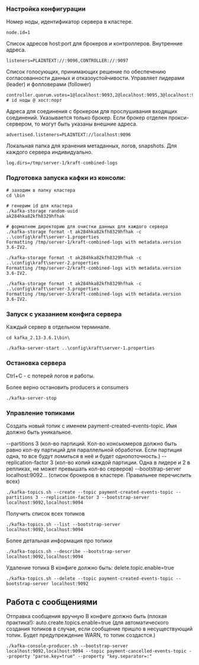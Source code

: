 ### Настройка конфигурации

Номер ноды, идентификатор сервера в кластере.
```
node.id=1
```

Список адресов host:port для брокеров и контроллеров. Внутренние адреса.
```
listeners=PLAINTEXT://:9096,CONTROLLER://:9097
```

Список голосующих, принимающих решение по обеспечению согласованности данных и отказоустойчивости. Управляет лидерами (leader) и фолловерами (follower)
```
controller.quorum.votes=1@localhost:9093,2@localhost:9095,3@localhost:9097
# id ноды @ хост:порт
```

Адреса для соединения с брокером для прослушивания входящих соединений. Указывается только брокер.
Если брокер отделен прокси-сервером, то могут быть указаны внешние адреса.
```
advertised.listeners=PLAINTEXT://localhost:9096
```

Локальная папка для хранения метаданных, логов, snapshots. Для каждого сервера индивидуально.
```
log.dirs=/tmp/server-1/kraft-combined-logs
```

### Подготовка запуска кафки из консоли:

```
# заходим в папку кластера
cd \bin

# генерим id для кластера
./kafka-storage random-uuid
ak284hka82kfh8329hfhak

# форматнем директорию для очистки данных для каждого сервера
./kafka-storage format -t ak284hka82kfh8329hfhak -c ..\config\kraft\server-1.properties
Formatting /tmp/server-1/kraft-combined-logs with metadata.version 3.6-IV2.

./kafka-storage format -t ak284hka82kfh8329hfhak -c ..\config\kraft\server-2.properties
Formatting /tmp/server-2/kraft-combined-logs with metadata.version 3.6-IV2.

./kafka-storage format -t ak284hka82kfh8329hfhak -c ..\config\kraft\server-3.properties
Formatting /tmp/server-3/kraft-combined-logs with metadata.version 3.6-IV2.
```

### Запуск с указанием конфига сервера

Каждый сервер в отдельном терминале.
```
cd kafka_2.13-3.6.1\bin\

./kafka-server-start ..\config\kraft\server-1.properties
```

### Остановка сервера

Ctrl+C - с потерей логов и работы.

Более верно остановить producers и consumers
```
./kafka-server-stop
```

### Управление топиками

Создать новый топик с именем payment-created-events-topic.
Имя должно быть уникальное.

--partitions 3 (кол-во партиций. Кол-во консьюмеров должно быть равно кол-ву партиций для параллельной обработки. Если партиция одна, то все будут ломиться в неё и будет однопоточность.)
--replication-factor 3 (кол-во копий каждой партиции. Одна в лидере и 2 в репликах, не может превышать кол-во серверов)
--bootstrap-server localhost:9092... (список брокеров в кластере. Правильнее перечислить всех)
```
./kafka-topics.sh --create --topic payment-created-events-topic --partitions 3 --replication-factor 3 --bootstrap-server localhost:9092,localhost:9094
```

Получить список всех топиков
```
./kafka-topics.sh --list --bootstrap-server localhost:9092,localhost:9094
```

Более детальная информация про топики
```
./kafka-topics.sh --describe --bootstrap-server localhost:9092,localhost:9094
```

Удаление топика
В конфиге должно быть: delete.topic.enable=true
```
./kafka-topics.sh --delete --topic payment-created-events-topic --bootstrap-server localhost:9092
```
## Работа с сообщениями

Отправка сообщения вручную
В конфиге должно быть (плохая практика!): auto.create.topics.enable=true (для автоматического создания топиков в случае, 
если сообщение пришло в несуществующий топик. Будет предупреждение WARN, то топик создастся.)
```
./kafka-console-producer.sh --bootstrap-server localhost:9092,localhost:9094 --topic payment-cancelled-events-topic --property "parse.key=true" --property "key.separator=:"
```
